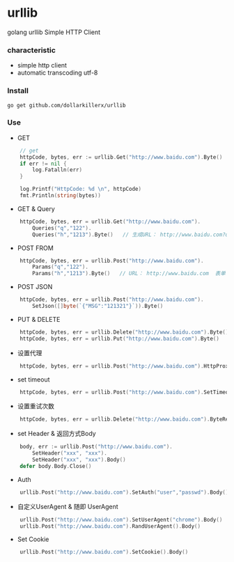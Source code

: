 # urllib
golang urllib Simple HTTP Client

### characteristic
- simple http client 
- automatic transcoding utf-8

### Install
```
go get github.com/dollarkillerx/urllib
```
### Use
- GET
```go
	// get
	httpCode, bytes, err := urllib.Get("http://www.baidu.com").Byte()
	if err != nil {
		log.Fatalln(err)
	}

	log.Printf("HttpCode: %d \n", httpCode)
	fmt.Println(string(bytes))
```
- GET & Query
```go
	httpCode, bytes, err = urllib.Get("http://www.baidu.com").
		Queries("q","122").
		Queries("h","1213").Byte()   // 生成URL： http://www.baidu.com?q=122&h=1213
```
- POST FROM 
```go
	httpCode, bytes, err = urllib.Post("http://www.baidu.com").
		Params("q","122").
		Params("h","1213").Byte()   // URL： http://www.baidu.com  表单 q=122 h=1213
```
- POST JSON
```go
	httpCode, bytes, err = urllib.Post("http://www.baidu.com").
		SetJson([]byte(`{"MSG":"121321"}`)).Byte()   
```
- PUT & DELETE
```go 
	httpCode, bytes, err = urllib.Delete("http://www.baidu.com").Byte()   
	httpCode, bytes, err = urllib.Put("http://www.baidu.com").Byte()   
```
- 设置代理
```go
	httpCode, bytes, err = urllib.Post("http://www.baidu.com").HttpProxy("http://xxxx.c").Byte()
```
- set timeout
````go
	httpCode, bytes, err = urllib.Post("http://www.baidu.com").SetTimeout(3).Byte()
````
- 设置重试次数
```go 
	httpCode, bytes, err = urllib.Delete("http://www.baidu.com").ByteRetry(3)
```
- set Header & 返回方式Body
```go
	body, err := urllib.Post("http://www.baidu.com").
		SetHeader("xxx", "xxx").
		SetHeader("xxx", "xxx").Body()
	defer body.Body.Close()
```
- Auth
```go 
	urllib.Post("http://www.baidu.com").SetAuth("user","passwd").Body()
```
- 自定义UserAgent & 随即 UserAgent
```go
	urllib.Post("http://www.baidu.com").SetUserAgent("chrome").Body()
	urllib.Post("http://www.baidu.com").RandUserAgent().Body()
```
- Set Cookie
```go
	urllib.Post("http://www.baidu.com").SetCookie().Body()
```

